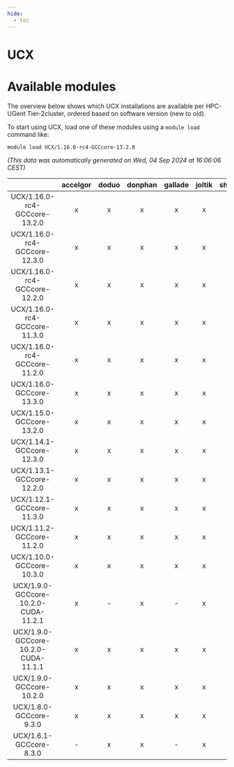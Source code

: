 ```yaml
---
hide:
  - toc
---
```


UCX
===

# Available modules


The overview below shows which UCX installations are available per HPC-UGent Tier-2cluster, ordered based on software version (new to old).

To start using UCX, load one of these modules using a `module load` command like:

```shell
module load UCX/1.16.0-rc4-GCCcore-13.2.0
```

*(This data was automatically generated on Wed, 04 Sep 2024 at 16:06:06 CEST)*  

| |accelgor|doduo|donphan|gallade|joltik|shinx|skitty|
| :---: | :---: | :---: | :---: | :---: | :---: | :---: | :---: |
|UCX/1.16.0-rc4-GCCcore-13.2.0|x|x|x|x|x|-|x|
|UCX/1.16.0-rc4-GCCcore-12.3.0|x|x|x|x|x|-|x|
|UCX/1.16.0-rc4-GCCcore-12.2.0|x|x|x|x|x|x|x|
|UCX/1.16.0-rc4-GCCcore-11.3.0|x|x|x|x|x|x|x|
|UCX/1.16.0-rc4-GCCcore-11.2.0|x|x|x|x|x|-|x|
|UCX/1.16.0-GCCcore-13.3.0|x|x|x|x|x|x|x|
|UCX/1.15.0-GCCcore-13.2.0|x|x|x|x|x|x|x|
|UCX/1.14.1-GCCcore-12.3.0|x|x|x|x|x|x|x|
|UCX/1.13.1-GCCcore-12.2.0|x|x|x|x|x|x|x|
|UCX/1.12.1-GCCcore-11.3.0|x|x|x|x|x|x|x|
|UCX/1.11.2-GCCcore-11.2.0|x|x|x|x|x|-|x|
|UCX/1.10.0-GCCcore-10.3.0|x|x|x|x|x|-|x|
|UCX/1.9.0-GCCcore-10.2.0-CUDA-11.2.1|x|-|x|-|x|-|-|
|UCX/1.9.0-GCCcore-10.2.0-CUDA-11.1.1|x|x|x|x|x|-|x|
|UCX/1.9.0-GCCcore-10.2.0|x|x|x|x|x|-|x|
|UCX/1.8.0-GCCcore-9.3.0|x|x|x|x|x|-|x|
|UCX/1.6.1-GCCcore-8.3.0|-|x|x|-|x|-|x|
